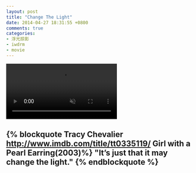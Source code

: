 ```yaml
---
layout: post
title: "Change The Light"
date: 2014-04-27 18:31:55 +0800
comments: true
categories:
- 浮光掠影
- iwdrm
- movie
---
```


<video playsInline autoplay loop muted>
    <source src="{{ site.static_base }}/downloads/video/movie_clips/change_the_light.mp4" type="video/mp4">
    <p>Your browser doesn't support this embedded video.</p>
</video>

{% blockquote  Tracy Chevalier  http://www.imdb.com/title/tt0335119/ Girl with a Pearl Earring(2003)%}
"It’s just that it may change the light."
{% endblockquote %}
---

